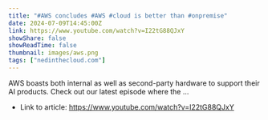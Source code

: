 ```yaml
---
title: "#AWS concludes #AWS #cloud is better than #onpremise"
date: 2024-07-09T14:45:00Z
link: https://www.youtube.com/watch?v=I22tG88QJxY
showShare: false
showReadTime: false
thumbnail: images/aws.png
tags: ["nedinthecloud.com"]
---
```

AWS boasts both internal as well as second-party hardware to support their AI products. Check out our latest episode where the ...

- Link to article: https://www.youtube.com/watch?v=I22tG88QJxY